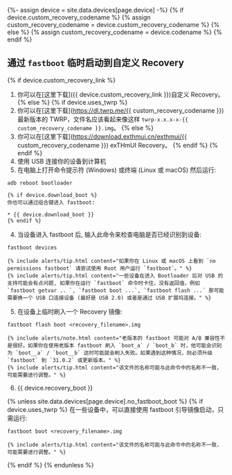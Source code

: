 {%- assign device = site.data.devices[page.device] -%}
{% if device.custom_recovery_codename %}
{% assign custom_recovery_codename = device.custom_recovery_codename %}
{% else %}
{% assign custom_recovery_codename = device.codename %}
{% endif %}

## 通过 `fastboot` 临时启动到自定义 Recovery

{% if device.custom_recovery_link %}
1. 你可以在[这里下载]({{ device.custom_recovery_link }})自定义 Recovery。
{% else %}
{% if device.uses_twrp %}
1. 你可以在[这里下载](https://dl.twrp.me/{{ custom_recovery_codename }})最新版本的 TWRP，文件名应该看起来像这样 `twrp-x.x.x-x-{{ custom_recovery_codename }}.img`。
{% else %}
1. 你可以在[这里下载](https://download.exthmui.cn/exthmui/{{ custom_recovery_codename }}) exTHmUI Recovery。
{% endif %}
{% endif %}
2. 使用 USB 连接你的设备到计算机
3. 在电脑上打开命令提示符 (Windows) 或终端 (Linux 或 macOS) 然后运行:
```
adb reboot bootloader
```
    {% if device.download_boot %}
    你也可以通过组合键进入 fastboot:

    * {{ device.download_boot }}
    {% endif %}
4. 当设备进入 fastboot 后, 输入此命令来检查电脑是否已经识别到设备:
```
fastboot devices
```
    {% include alerts/tip.html content="如果你在 Linux 或 macOS 上看到 `no permissions fastboot` 请尝试使用 Root 用户运行 `fastboot`。" %}
    {% include alerts/tip.html content="一些设备在进入 Bootloader 后对 USB 的支持可能会有点问题, 如果你在运行 `fastboot` 命令时卡住，没有返回值，例如 `fastboot getvar .. `, `fastboot boot ...`, `fastboot flash ...` 那可能需要换一个 USB 口连接设备 (最好是 USB 2.0) 或者是通过 USB 扩展坞连接。" %}

5. 在设备上临时刷入一个 Recovery 镜像:
```
fastboot flash boot <recovery_filename>.img
```
    {% include alerts/note.html content="老版本的 fastboot 可能对 A/B 兼容性不是很好。如果你在使用老版本 fastboot 刷入 `boot_a` / `boot_b` 时，他可能会识别为 `boot__a` / `boot__b` 这时可能就会刷入失败。如果遇到这种情况，则必须升级 `fastboot` 到 `31.0.2` 或更新版本。" %}
    {% include alerts/tip.html content="该文件的名称可能与此命令中的名称不一致，可能需要进行调整。" %}
6. {{ device.recovery_boot }}

{% unless site.data.devices[page.device].no_fastboot_boot %}
{% if device.uses_twrp %}
    在一些设备中，可以直接使用 fastboot 引导镜像启动，只需运行:
```
fastboot boot <recovery_filename>.img
```
    {% include alerts/tip.html content="该文件的名称可能与此命令中的名称不一致，可能需要进行调整。" %}
{% endif %}
{% endunless %}
